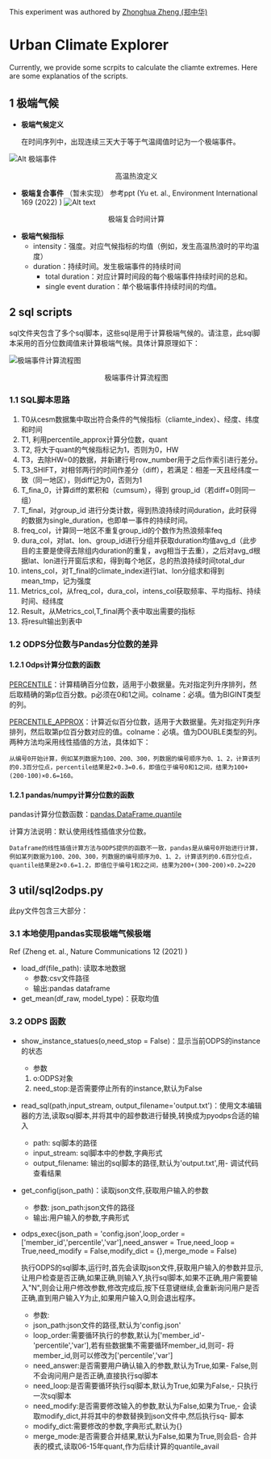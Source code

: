 This experiment was authored by [Zhonghua Zheng (郑中华)](https://zhonghuazheng.com/)
# Urban Climate Explorer
Currently, we provide some scrpits to calculate the cliamte extremes. Here are some explanatios of the scripts.
## 1 极端气候
- **极端气候定义**
    
    在时间序列中，出现连续三天大于等于气温阈值时记为一个极端事件。

![Alt 极端事件](image-1.png "高温热浪定义")
<center>高温热浪定义</center>

- **极端复合事件** 
  （暂未实现）
  参考ppt (Yu et. al., Environment International 169 (2022)
)
  ![Alt text](image-2.png "极端复合时间计算")
<center>极端复合时间计算</center>

- **极端气候指标**
  - intensity：强度。对应气候指标的均值（例如，发生高温热浪时的平均温度）
  - duration：持续时间。发生极端事件的持续时间
    - total duration：对应计算时间段的每个极端事件持续时间的总和。
    - single event duration：单个极端事件持续时间的均值。

## 2 sql scripts
sql文件夹包含了多个sql脚本，这些sql是用于计算极端气候的。请注意，此sql脚本采用的百分位数阈值来计算极端气候。具体计算原理如下：

![极端事件计算流程图](image.png)
<center>极端事件计算流程图</center>

### 1.1 SQL脚本思路
1. T0从cesm数据集中取出符合条件的气候指标（cliamte_index）、经度、纬度和时间
2. T1, 利用percentile_approx计算分位数，quant
3. T2, 将大于quant的气候指标记为1，否则为0，HW
4. T3，去除HW=0的数据，并新建行号row_number用于之后作索引进行差分。
5. T3_SHIFT，对相邻两行的时间作差分（diff），若满足：相差一天且经纬度一致（同一地区），则diff记为0，否则为1
6. T_fina_0，计算diff的累积和（cumsum），得到 group_id（若diff=0则同一组）
7. T_final，对group_id 进行分类计数，得到热浪持续时间duration，此时获得的数据为single_duration，也即单一事件的持续时间。
8. freq_col，计算同一地区不重复group_id的个数作为热浪频率feq
9. dura_col，对lat、lon、group_id进行分组并获取duration均值avg_d（此步目的主要是使得去除组内duration的重复，avg相当于去重），之后对avg_d根据lat、lon进行开窗后求和，得到每个地区，总的热浪持续时间total_dur
10. intens_col，对T_final的climate_index进行lat、lon分组求和得到mean_tmp，记为强度
11. Metrics_col，从freq_col，dura_col，intens_col获取频率、平均指标、持续时间、经纬度
12. Result，从Metrics_col,T_final两个表中取出需要的指标
13. 将result输出到表中

### 1.2 ODPS分位数与Pandas分位数的差异

#### 1.2.1 Odps计算分位数的函数
[PERCENTILE](https://help.aliyun.com/zh/maxcompute/user-guide/percentile?spm=a2c4g.11186623.0.0.5f4e4aeeL4aGgt)：计算精确百分位数，适用于小数据量。先对指定列升序排列，然后取精确的第p位百分数。p必须在0和1之间。colname：必填。值为BIGINT类型的列。

[PERCENTILE_APPROX](https://help.aliyun.com/zh/maxcompute/user-guide/percentile-approx?spm=a2c4g.11186623.0.0.5f4e4aeeL4aGgt)：计算近似百分位数，适用于大数据量。先对指定列升序排列，然后取第p位百分数对应的值。colname：必填。值为DOUBLE类型的列。
两种方法均采用线性插值的方法，具体如下：

    从编号0开始计算，例如某列数据为100、200、300，列数据的编号顺序为0、1、2，计算该列的0.3百分位点，percentile结果是2×0.3=0.6，即值位于编号0和1之间，结果为100+(200-100)×0.6=160。

#### 1.2.1 pandas/numpy计算分位数的函数
pandas计算分位数函数：[pandas.DataFrame.quantile](https://pandas.pydata.org/pandas-docs/stable/reference/api/pandas.DataFrame.quantile.html)

计算方法说明：默认使用线性插值求分位数。

    Dataframe的线性插值计算方法与ODPS提供的函数不一致，pandas是从编号0开始进行计算，例如某列数据为100、200、300，列数据的编号顺序为0、1、2，计算该列的0.6百分位点，quantile结果是2×0.6=1.2，即值位于编号1和2之间，结果为200+(300-200)×0.2=220

## 3 util/sql2odps.py
此py文件包含三大部分：
### 3.1 本地使用pandas实现极端气候极端
Ref (Zheng et. al., Nature Communications 12 (2021) 
)
- load_df(file_path): 读取本地数据
  - 参数:csv文件路径
  - 输出:pandas dataframe
- get_mean(df_raw, model_type)：获取均值

### 3.2 ODPS 函数
- show_instance_statues(o,need_stop = False)：显示当前ODPS的instance的状态
  - 参数
  1. o:ODPS对象
  2. need_stop:是否需要停止所有的instance,默认为False

- read_sql(path,input_stream, output_filename='output.txt')：使用文本编辑器的方法,读取sql脚本,并将其中的超参数进行替换,转换成为pyodps合适的输入
    - path: sql脚本的路径
    - input_stream: sql脚本中的参数,字典形式
    - output_filename: 输出的sql脚本的路径,默认为'output.txt',用- 调试代码查看结果
- get_config(json_path)：读取json文件,获取用户输入的参数
  - 参数: json_path:json文件的路径
  - 输出:用户输入的参数,字典形式

- odps_exec(json_path = 'config.json',loop_order = ['member_id','percentile','var'],need_answer = True,need_loop = True,need_modify = False,modify_dict = {},merge_mode = False)

    执行ODPS的sql脚本,运行时,首先会读取json文件,获取用户输入的参数并显示,让用户检查是否正确,如果正确,则输入Y,执行sql脚本,如果不正确,用户需要输入"N",则会让用户修改参数,修改完成后,按下任意键继续,会重新询问用户是否正确,直到用户输入Y为止,如果用户输入Q,则会退出程序。

    - 参数:
    - json_path:json文件的路径,默认为'config.json'
    - loop_order:需要循环执行的参数,默认为['member_id'- 'percentile','var'],若有些数据集不需要循环member_id,则可- 将member_id,则可以修改为['percentile','var']
    - need_answer:是否需要用户确认输入的参数,默认为True,如果- False,则不会询问用户是否正确,直接执行sql脚本
    - need_loop:是否需要循环执行sql脚本,默认为True,如果为False,- 只执行一次sql脚本
    - need_modify:是否需要修改输入的参数,默认为False,如果为True,- 会读取modify_dict,并将其中的参数替换到json文件中,然后执行sq- 脚本
    - modify_dict:需要修改的参数,字典形式,默认为{}
    - merge_mode:是否需要合并结果,默认为False,如果为True,则会启- 合并表的模式,读取06-15年quant,作为后续计算的quantile_avail

